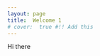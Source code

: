 ```yaml
---
layout: page
title:  Welcome 1
# cover:  true #!! Add this
---
```

<script>
// In index2.html
if (window.innerWidth < 960) {
    window.location = "index2.md";
}

// // In index1.html
// if (window.innerWidth >= 960) {
//     window.location = "index2.html";
// }
</script>



Hi there